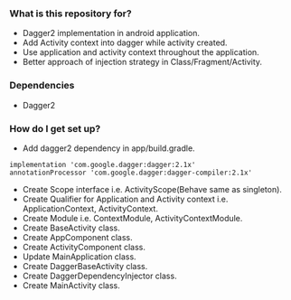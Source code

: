 ### What is this repository for? ###

* Dagger2 implementation in android application.
* Add Activity context into dagger while activity created.
* Use application and activity context throughout the application.
* Better approach of injection strategy in Class/Fragment/Activity.

### Dependencies

* Dagger2

### How do I get set up? ###

* Add dagger2 dependency in app/build.gradle.
```
implementation 'com.google.dagger:dagger:2.1x'
annotationProcessor 'com.google.dagger:dagger-compiler:2.1x'
```
* Create Scope interface i.e. ActivityScope(Behave same as singleton).
* Create Qualifier for Application and Activity context i.e. ApplicationContext, ActivityContext.
* Create Module i.e. ContextModule, ActivityContextModule.
* Create BaseActivity class.
* Create AppComponent class.
* Create ActivityComponent class.
* Update MainApplication class.
* Create DaggerBaseActivity class.
* Create DaggerDependencyInjector class.
* Create MainActivity class.